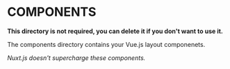 # COMPONENTS

**This directory is not required, you can delete it if you don't want to use it.**

The components directory contains your Vue.js layout componenets.

_Nuxt.js doesn't supercharge these components._
